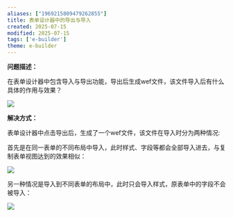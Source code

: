 ```yaml
---
aliases: ["1969215809479262855"]
title: 表单设计器中的导出与导入
created: 2025-07-15
modified: 2025-07-15
tags: ['e-builder']
theme: e-builder
---
```


**问题描述：**

在表单设计器中包含导入与导出功能，导出后生成wef文件，该文件导入后有什么具体的作用与效果？

![](https://myhelpdoc.oss-cn-heyuan.aliyuncs.com/mdimages/c03c375932c12adb53a77a200fccc661.jpg)

**解决方式：**

表单设计器中点击导出后，生成了一个wef文件，该文件在导入时分为两种情况:

首先是在同一表单的不同布局中导入，此时样式、字段等都会全部导入进去，与复制表单视图达到的效果相似：

![](https://myhelpdoc.oss-cn-heyuan.aliyuncs.com/mdimages/d428adfe7afa8e20f32aa52059e5de8a.jpg)

另一种情况是导入到不同表单的布局中，此时只会导入样式，原表单中的字段不会被导入：

![](https://myhelpdoc.oss-cn-heyuan.aliyuncs.com/mdimages/fd94f0013e24b14e558d447d2f3e8b93.jpg)

